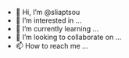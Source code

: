 - 👋 Hi, I’m @sliaptsou
- 👀 I’m interested in ...
- 🌱 I’m currently learning ...
- 💞️ I’m looking to collaborate on ...
- 📫 How to reach me ...

<!---
sliaptsou/sliaptsou is a ✨ special ✨ repository because its `README.md` (this file) appears on your GitHub profile.
You can click the Preview link to take a look at your changes.
--->
